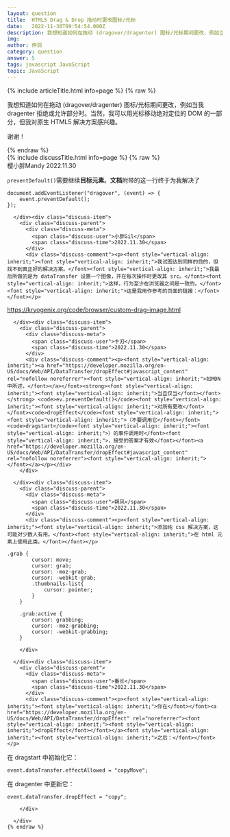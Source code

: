 ```yaml
---
layout: question
title:  HTML5 Drag & Drop 拖动时更改图标/光标
date:   2022-11-30T09:54:54.000Z
description: 我想知道如何在拖动 (dragover/dragenter) 图标/光标期间更改，例如当我 dragenter 拒绝或允许部分时。当然，我可以用光标移动绝...
img: 
author: 仲羽
category: question
answer: 5
tags: javascript JavaScript
topic: JavaScript
---
```

<div class="article-root">
  <div class="article">
    {% include articleTitle.html info=page %}
    {% raw %}
    <div class="article-content"><p><font style="vertical-align: inherit;"><font style="vertical-align: inherit;">我想知道如何在拖动 (dragover/dragenter) 图标/光标期间更改，例如当我 dragenter 拒绝或允许部分时。</font><font style="vertical-align: inherit;">当然，我可以用光标移动绝对定位的 DOM 的一部分，但我对原生 HTML5 解决方案感兴趣。</font></font></p>

<p><font style="vertical-align: inherit;"><font style="vertical-align: inherit;">谢谢！</font></font></p></div>
    {% endraw %}
  </div>

  <div class="discuss-wrapper">
    {% include discussTitle.html info=page %}
    {% raw %}
    <div class="discuss-item">
        <div class="discuss-parent">
          <div class="discuss-meta">
            <span class="discuss-user">樱小胖Mandy</span>
            <span class="discuss-time">2022.11.30</span>
          </div>
          <div class="discuss-comment"><p><code>preventDefault()</code><font style="vertical-align: inherit;"><font style="vertical-align: inherit;">需要继续</font></font><strong><font style="vertical-align: inherit;"><font style="vertical-align: inherit;">目标元素</font></font></strong><font style="vertical-align: inherit;"><font style="vertical-align: inherit;">。</font></font><strong><font style="vertical-align: inherit;"><font style="vertical-align: inherit;">文档</font></font></strong><font style="vertical-align: inherit;"><font style="vertical-align: inherit;">附带的这一行</font><font style="vertical-align: inherit;">终于为我解决了</font></font></p>
<pre class="default s-code-block"><code class="hljs language-coffeescript">document.addEventListener(<span class="hljs-string">"dragover"</span>, <span class="hljs-function"><span class="hljs-params">(event)</span> =&gt;</span> {<font></font>
    event.preventDefault();<font></font>
});<font></font>
</code></pre></div>
        </div>
        
      </div><div class="discuss-item">
        <div class="discuss-parent">
          <div class="discuss-meta">
            <span class="discuss-user">小胖Gil</span>
            <span class="discuss-time">2022.11.30</span>
          </div>
          <div class="discuss-comment"><p><font style="vertical-align: inherit;"><font style="vertical-align: inherit;">我试图达到同样的目的，但找不到真正好的解决方案。</font><font style="vertical-align: inherit;">我最后所做的是为 dataTransfer 设置一个图像，并在每次操作时更改其 src。</font><font style="vertical-align: inherit;">这样，行为至少在浏览器之间是一致的。</font><font style="vertical-align: inherit;">这是我用作参考的页面的链接：</font></font></p>

<p><a href="https://kryogenix.org/code/browser/custom-drag-image.html" rel="nofollow noreferrer"><font style="vertical-align: inherit;"><font style="vertical-align: inherit;">https://kryogenix.org/code/browser/custom-drag-image.html</font></font></a></p></div>
        </div>
        
      </div><div class="discuss-item">
        <div class="discuss-parent">
          <div class="discuss-meta">
            <span class="discuss-user">十刃</span>
            <span class="discuss-time">2022.11.30</span>
          </div>
          <div class="discuss-comment"><p><font style="vertical-align: inherit;"><a href="https://developer.mozilla.org/en-US/docs/Web/API/DataTransfer/dropEffect#javascript_content" rel="nofollow noreferrer"><font style="vertical-align: inherit;">如MDN中所述，</font></a></font><strong><font style="vertical-align: inherit;"><font style="vertical-align: inherit;">当且仅当</font></font></strong> <code>ev.preventDefault()</code><font style="vertical-align: inherit;"><font style="vertical-align: inherit;">对所有更改</font></font><code>dropEffect</code><font style="vertical-align: inherit;"><font style="vertical-align: inherit;">（不要调用它</font></font><code>dragstart</code><font style="vertical-align: inherit;"><font style="vertical-align: inherit;">）的事件调用时</font><font style="vertical-align: inherit;">，接受的答案才有效</font></font><a href="https://developer.mozilla.org/en-US/docs/Web/API/DataTransfer/dropEffect#javascript_content" rel="nofollow noreferrer"><font style="vertical-align: inherit;"></font></a></p></div>
        </div>
        
      </div><div class="discuss-item">
        <div class="discuss-parent">
          <div class="discuss-meta">
            <span class="discuss-user">朔风</span>
            <span class="discuss-time">2022.11.30</span>
          </div>
          <div class="discuss-comment"><p><font style="vertical-align: inherit;"><font style="vertical-align: inherit;">添加纯 css 解决方案，这可能对少数人有用。</font><font style="vertical-align: inherit;">在 html 元素上使用此类。</font></font></p>

<pre class="default s-code-block"><code class="hljs language-css"><span class="hljs-selector-class">.grab</span> {
        <span class="hljs-attribute">cursor</span>: move;
        <span class="hljs-attribute">cursor</span>: grab;
        <span class="hljs-attribute">cursor</span>: -moz-grab;
        <span class="hljs-attribute">cursor</span>: -webkit-grab;
        <span class="hljs-selector-class">.thumbnails-list</span>{
            <span class="hljs-attribute">cursor</span>: pointer;<font></font>
        }<font></font>
    }<font></font>
<font></font>
    <span class="hljs-selector-class">.grab</span><span class="hljs-selector-pseudo">:active</span> {
        <span class="hljs-attribute">cursor</span>: grabbing;
        <span class="hljs-attribute">cursor</span>: -moz-grabbing;
        <span class="hljs-attribute">cursor</span>: -webkit-grabbing;<font></font>
    }<font></font>
</code></pre></div>
        </div>
        
      </div><div class="discuss-item">
        <div class="discuss-parent">
          <div class="discuss-meta">
            <span class="discuss-user">番长</span>
            <span class="discuss-time">2022.11.30</span>
          </div>
          <div class="discuss-comment"><p><font style="vertical-align: inherit;"><font style="vertical-align: inherit;">你在</font></font><a href="https://developer.mozilla.org/en-US/docs/Web/API/DataTransfer/dropEffect" rel="noreferrer"><font style="vertical-align: inherit;"><font style="vertical-align: inherit;">dropEffect</font></font></a><font style="vertical-align: inherit;"><font style="vertical-align: inherit;">之后：</font></font></p>

<p><font style="vertical-align: inherit;"><font style="vertical-align: inherit;">在 dragstart 中初始化它：</font></font></p>

<pre class="default s-code-block"><code class="hljs language-ini"><span class="hljs-attr">event.dataTransfer.effectAllowed</span> = <span class="hljs-string">"copyMove"</span><span class="hljs-comment">;</span>
</code></pre>

<p><font style="vertical-align: inherit;"><font style="vertical-align: inherit;">在 dragenter 中更新它：</font></font></p>

<pre class="default s-code-block"><code class="hljs language-ini"><span class="hljs-attr">event.dataTransfer.dropEffect</span> = <span class="hljs-string">"copy"</span><span class="hljs-comment">;</span>
</code></pre></div>
        </div>
        
      </div>
    {% endraw %}
  </div>
<div>

